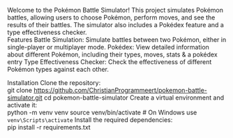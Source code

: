 
Welcome to the Pokémon Battle Simulator! This project simulates Pokémon battles, allowing users to choose Pokémon, perform moves, and see the results of their battles. 
The simulator also includes a Pokédex feature and a type effectiveness checker.  
Features
Battle Simulation: Simulate battles between two Pokémon, either in single-player or multiplayer mode.
Pokédex: View detailed information about different Pokémon, including their types, moves, stats & a pokédex entry
Type Effectiveness Checker: Check the effectiveness of different Pokémon types against each other.

Installation
Clone the repository:  
git clone https://github.com/ChristianProgrammeert/pokemon-battle-simulator.git
cd pokemon-battle-simulator
Create a virtual environment and activate it:  
python -m venv venv
source venv/bin/activate  # On Windows use `venv\Scripts\activate`
Install the required dependencies:  
pip install -r requirements.txt
